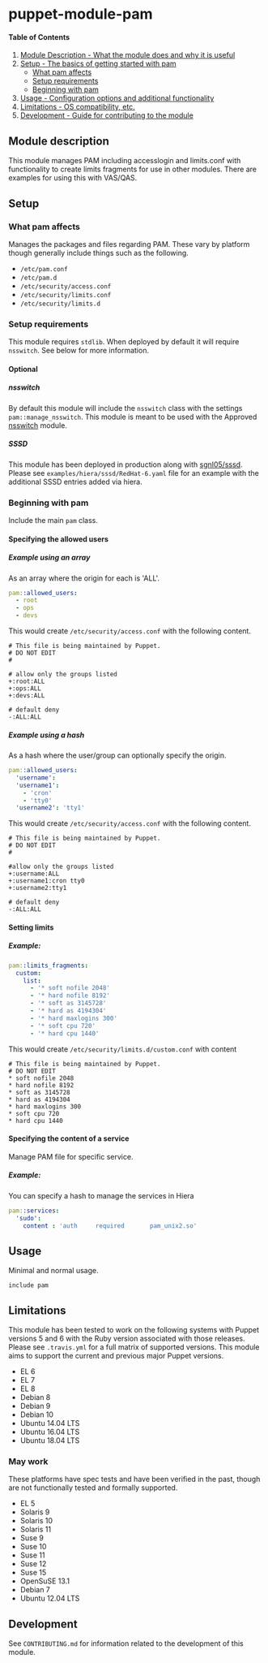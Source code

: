 # puppet-module-pam

#### Table of Contents

1. [Module Description - What the module does and why it is useful](#module-description)
1. [Setup - The basics of getting started with pam](#setup)
   * [What pam affects](#what-pam-affects)
   * [Setup requirements](#setup-requirements)
   * [Beginning with pam](#beginning-with-pam)
1. [Usage - Configuration options and additional functionality](#usage)
1. [Limitations - OS compatibility, etc.](#limitations)
1. [Development - Guide for contributing to the module](#development)

## Module description

This module manages PAM including accesslogin and limits.conf with
functionality to create limits fragments for use in other modules. There
are examples for using this with VAS/QAS.

## Setup

### What pam affects

Manages the packages and files regarding PAM. These vary by platform
though generally include things such as the following.

* `/etc/pam.conf`
* `/etc/pam.d`
* `/etc/security/access.conf`
* `/etc/security/limits.conf`
* `/etc/security/limits.d`

### Setup requirements
This module requires `stdlib`. When deployed by default it will require
`nsswitch`. See below for more information.

#### Optional

##### nsswitch

By default this module will include the `nsswitch` class with the
settings `pam::manage_nsswitch`. This module is meant to be used with
the Approved [nsswitch](https://github.com/trlinkin/puppet-nsswitch)
module.

##### SSSD

This module has been deployed in production along with
[sgnl05/sssd](https://github.com/sgnl05/sgnl05-sssd). Please see
`examples/hiera/sssd/RedHat-6.yaml` file for an example with the
additional SSSD entries added via hiera.

### Beginning with pam

Include the main `pam` class.

#### Specifying the allowed users

##### Example using an array

As an array where the origin for each is 'ALL'.

```yaml
pam::allowed_users:
  - root
  - ops
  - devs
```

This would create `/etc/security/access.conf` with the following content.

```
# This file is being maintained by Puppet.
# DO NOT EDIT
#

# allow only the groups listed
+:root:ALL
+:ops:ALL
+:devs:ALL

# default deny
-:ALL:ALL
```

##### Example using a hash

As a hash where the user/group can optionally specify the origin.

```yaml
pam::allowed_users:
  'username':
  'username1':
    - 'cron'
    - 'tty0'
  'username2': 'tty1'
```

This would create `/etc/security/access.conf` with the following content.

```
# This file is being maintained by Puppet.
# DO NOT EDIT
#

#allow only the groups listed
+:username:ALL
+:username1:cron tty0
+:username2:tty1

# default deny
-:ALL:ALL
```

#### Setting limits
##### Example:

```yaml
pam::limits_fragments:
  custom:
    list:
      - '* soft nofile 2048'
      - '* hard nofile 8192'
      - '* soft as 3145728'
      - '* hard as 4194304'
      - '* hard maxlogins 300'
      - '* soft cpu 720'
      - '* hard cpu 1440'
```

This would create `/etc/security/limits.d/custom.conf` with content

```
# This file is being maintained by Puppet.
# DO NOT EDIT
* soft nofile 2048
* hard nofile 8192
* soft as 3145728
* hard as 4194304
* hard maxlogins 300
* soft cpu 720
* hard cpu 1440
```

#### Specifying the content of a service
Manage PAM file for specific service.

##### Example:
You can specify a hash to manage the services in Hiera

```yaml
pam::services:
  'sudo':
    content : 'auth     required       pam_unix2.so'
```

## Usage

Minimal and normal usage.

```puppet
include pam
```

## Limitations

This module has been tested to work on the following systems with Puppet
versions 5 and 6 with the Ruby version associated with those releases.
Please see `.travis.yml` for a full matrix of supported versions. This
module aims to support the current and previous major Puppet versions.

 * EL 6
 * EL 7
 * EL 8
 * Debian 8
 * Debian 9
 * Debian 10
 * Ubuntu 14.04 LTS
 * Ubuntu 16.04 LTS
 * Ubuntu 18.04 LTS

### May work

These platforms have spec tests and have been verified in the past,
though are not functionally tested and formally supported.

 * EL 5
 * Solaris 9
 * Solaris 10
 * Solaris 11
 * Suse 9
 * Suse 10
 * Suse 11
 * Suse 12
 * Suse 15
 * OpenSuSE 13.1
 * Debian 7
 * Ubuntu 12.04 LTS

## Development

See `CONTRIBUTING.md` for information related to the development of this
module.
